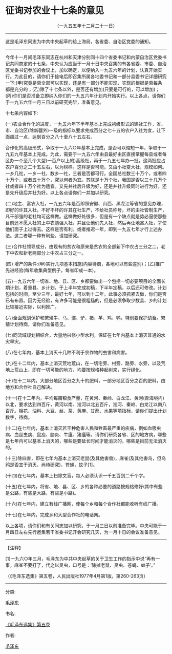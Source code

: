 # 征询对农业十七条的意见
<center class="auther">（一九五五年十二月二十一日）</center>&#13;


---

这是毛泽东同志为中共中央起草的给上海局，各省委、自治区党委的通知。
---


今年十一月间毛泽东同志在杭州和天津分别同十四个省委书记和内蒙自治区党委书记共同商定的十七条，中央认为应当于一月十日中央召集的有各省委、市委、自治区党委书记参加的会议上，加以确定，以便纳入一九五六年的计划，认真开始实行。为此目的，请你们于接电后即召集所属各地委书记和一部分县委书记详细研究一下:(甲)究竟是否全部可以实现，还是有一部分不能实现，实现的根据是否每条都是充分的；(乙)除了十七条以外，是否还有增加(只要是可行的，可以增加)；(丙)你们是否准备立即纳入你们的一九五六年计划内开始实行。以上各点，请你们于一九五六年一月三日以前研究完毕，准备意见。
 
十七条内容如下:
 
(一)农业合作化的进度，一九五六年下半年基本上完成初级形式的建社工作，省、市、自治区(除新疆外)一级的指标以要求完成百分之七十五的农户入社为宜，让下面超过一点，达到百分之八十至八十五左右。
 
合作化的高级形式，争取于一九六○年基本上完成，是否可以缩短一年，争取于一九五九年基本上完成。为此，需要于一九五六年由县最好由区直接掌握每县或者每区办一个至几个大型(一百户以上的)高级社，再于一九五七年办一批，这两批应占农户百分之二十五左右，以为榜样。这样是否可能。又由小社变大社，规模如何。一乡几社，一乡一社，数乡一社，三者是否都可行。全国总社数三十万个，或者四十万个，或者五十万个，究以何者为宜。苏联是十万个社，我国是否以三十几万个社或者四十万个社为适宜。又先并社后升级为好，还是并社升级同时进行为好，还是先升级后并社为好。以上各点请你们一并加以研究。
 
(二)地主、富农入社，一九五六年是否即照安徽、山西、黑龙江等省的意见办理，即好的许其入社，不好不坏的许其在社生产，不给社员称号，坏的由社管制生产，凡干部强的老社均可这样做。这样做好处很多，但是有一个缺点就是势必逼使那些目前还不愿入社的上中农勉强入社，并且让他们先入社，然后再让地富入社，才使他们面子上过得去。这样是否有利。或者推迟一年，即到一九五七年才行上述办法。这二者哪一种有利些，请加研究。
 
(三)合作社领导成分，由现有的贫农和原来是贫农的全部新下中农占三分之二，老下中农和新老两部分上中农占三分之一。
 
(四) 增产的条件:(甲)实行几项基本措施(内容待商，各地可以有些差别)；(乙)推广先进经验(每年收集典型例子，每省印成一本)。
 
(五)一九五六年一切省、地、县、区、乡都要做出一个包括一切必要项目的全面长期计划，着重县、乡计划，于上半年完成初稿，下半年定稿，以后还可修改。计划包括的时间，至少三年，最好七年，可以到十二年。此事必须抓紧去做，你们是否已有布置。因为无经验，有许多可能是很粗糙的，但是必须争取少数县、乡的计划比较接近实际，以利推广。
 
(六)全面规划保护和繁殖牛、马、骡、驴、猪、羊、鸡、鸭，特别要保护幼畜。繁殖计划待商，请你们准备意见。
 
(七)同流域规划相结合，大量地兴修小型水利，保证在七年内基本上消灭普通的水灾旱灾。
 
(八)在七年内，基本上消灭十几种不利于农作物的虫害和病害。
 
(九)在十二年内，基本上消灭荒地荒山，在一切宅旁、村旁、路旁、水旁，以及荒地上荒山上，即在一切可能的地方，均要按规格种起树来，实行绿化。
 
(十)在十二年内，大部分地区百分之九十的肥料，一部分地区百分之百的肥料，由地方和合作社自己解决。
 
(十一)在十二年内，平均每亩粮食产量，在黄河、秦岭、白龙江、黄河(青海境内)以北，要求达到四百斤，黄河以南、淮河以北五百斤，淮河、秦岭、白龙江以南八百斤。棉花、油料、大豆、丝、茶、黄麻、甘蔗、水果等项指标，请你们提出计划数字，待商。
 
(十二)在七年内，基本上消灭若干种危害人民和牲畜最严重的疾病，例如血吸虫病、血丝虫病、鼠疫、脑炎、牛瘟、猪瘟等。请你们研究各省、区的地方病，哪些是七年内可以基本上消灭的，哪些是要延长时间才能消灭的，哪些是目前无法消灭的。
 
(十三)除四害，即在七年内基本上消灭老鼠(及其他害兽)，麻雀(及其他害鸟，但乌鸦是否宜于消灭，尚待研究)，苍蝇，蚊子[1]。
 
(十四)在七年内，基本上扫除文盲，每人必须认识一千五百到二千个字。
 
(十五)在七年内，将省、地、县、区、乡的各种必要的道路按规格修好(其中有些是公路，有些是大路，有些是小路)。
 
(十六)在七年内，建立有线广播网，使每个乡和每个合作社都能收听有线广播。
 
(十七)在七年内，完成乡和大型合作社的电话网。
 
以上各项，请你们和有关同志加以研究，于一月三日以前准备完毕。中央可能于一月四日左右先行邀集若干省委书记开会研究几天，为一月十日的会议准备意见。
 

---


【注释】
 
[1]一九六○年三月，毛泽东为中共中央起草的关于卫生工作的指示中说“再有一事，麻雀不要打了，代之以臭虫，口号是：‘除掉老鼠、臭虫、苍蝇、蚊子’。”
 
（《毛泽东选集》第五卷，人民出版社1977年4月第1版，第260-263页）
 
<hr/>
 
<span class="foot_key">分类:</b>
 
<a href="../index.html">毛泽东</a>      
 
<span class="foot_key">书名:</b>
 
<a href="../XuanJiEIndex.html">《毛泽东选集》第五卷</a>      
 
<span class="foot_key">作者:</b>
 
<a href="../index.html">毛泽东</a>
 
<script>&lt;!-- genNavigator("DOWN");--&gt;</script>
 
